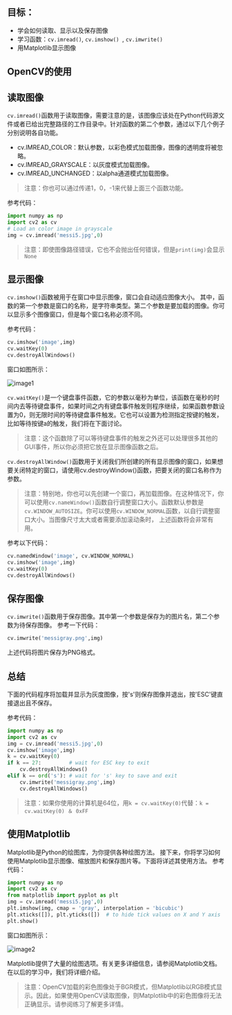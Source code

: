 ## 目标：
- 学会如何读取、显示以及保存图像
- 学习函数：`cv.imread()`, `cv.imshow() `, `cv.imwrite()`
- 用Matplotlib显示图像

## OpenCV的使用
## 读取图像
`cv.imread()`函数用于读取图像，需要注意的是，该图像应该处在Python代码源文件或者已给出完整路径的工作目录中。针对函数的第二个参数，通过以下几个例子分别说明各自功能。
- cv.IMREAD_COLOR：默认参数，以彩色模式加载图像，图像的透明度将被忽略。
- cv.IMREAD_GRAYSCALE：以灰度模式加载图像。
- cv.IMREAD_UNCHANGED：以alpha通道模式加载图像。

> 注意：你也可以通过传递1，0，-1来代替上面三个函数功能。

参考代码：

```python
import numpy as np
import cv2 as cv
# Load an color image in grayscale
img = cv.imread('messi5.jpg',0)
```

> 注意：即使图像路径错误，它也不会抛出任何错误，但是`print(img)`会显示`None`

## 显示图像
`cv.imshow()`函数被用于在窗口中显示图像，窗口会自动适应图像大小。
其中，函数的第一个参数是窗口的名称，是字符串类型。第二个参数是要加载的图像。你可以显示多个图像窗口，但是每个窗口名称必须不同。

参考代码：

```python
cv.imshow('image',img)
cv.waitKey(0)
cv.destroyAllWindows()
```

窗口如图所示：

![image1](https://docs.opencv.org/4.0.0/opencv_screenshot.jpg)

`cv.waitKey()`是一个键盘事件函数，它的参数以毫秒为单位，该函数在毫秒的时间内去等待键盘事件，如果时间之内有键盘事件触发则程序继续，如果函数参数设置为0，则无限时间的等待键盘事件触发。它也可以设置为检测指定按键的触发，比如等待按键a的触发，我们将在下面讨论。

> 注意：这个函数除了可以等待键盘事件的触发之外还可以处理很多其他的GUI事件，所以你必须把它放在显示图像函数之后。

`cv.destroyAllWindow()`函数用于关闭我们所创建的所有显示图像的窗口，如果想要关闭特定的窗口，请使用cv.destroyWindow()函数，把要关闭的窗口名称作为参数。

> 注意：特别地，你也可以先创建一个窗口，再加载图像。在这种情况下，你可以使用`cv.nameWindow()`函数自行调整窗口大小。函数默认参数是`cv.WINDOW_AUTOSIZE`。你可以使用`cv.WINDOW_NORMAL`函数，以自行调整窗口大小。当图像尺寸太大或者需要添加滚动条时， 上述函数将会非常有用。

参考以下代码：

```python
cv.namedWindow('image', cv.WINDOW_NORMAL)
cv.imshow('image',img)
cv.waitKey(0)
cv.destroyAllWindows()
```

## 保存图像
`cv.imwrite()`函数用于保存图像。其中第一个参数是保存为的图片名，第二个参数为待保存图像。
参考一下代码：
```python
cv.imwrite('messigray.png',img)
```
上述代码将图片保存为PNG格式。

## 总结
下面的代码程序将加载并显示为灰度图像，按's'则保存图像并退出，按'ESC'键直接退出且不保存。

参考代码：

```python
import numpy as np
import cv2 as cv
img = cv.imread('messi5.jpg',0)
cv.imshow('image',img)
k = cv.waitKey(0)
if k == 27:         # wait for ESC key to exit
    cv.destroyAllWindows()
elif k == ord('s'): # wait for 's' key to save and exit
    cv.imwrite('messigray.png',img)
    cv.destroyAllWindows()
```

> 注意：如果你使用的计算机是64位，用`k = cv.waitKey(0)`代替：`k = cv.waitKey(0) ＆ 0xFF`

## 使用Matplotlib
Matplotlib是Python的绘图库，为你提供各种绘图方法。  接下来，你将学习如何使用Matplotlib显示图像、缩放图片和保存图片等。下面将详述其使用方法。
参考代码：
```python
import numpy as np
import cv2 as cv
from matplotlib import pyplot as plt
img = cv.imread('messi5.jpg',0)
plt.imshow(img, cmap = 'gray', interpolation = 'bicubic')
plt.xticks([]), plt.yticks([])  # to hide tick values on X and Y axis
plt.show()
```

窗口如图所示：

![image2](https://docs.opencv.org/4.0.0/matplotlib_screenshot.jpg)

Matplotlib提供了大量的绘图选项。有关更多详细信息，请参阅Matplotlib文档。 在以后的学习中，我们将详细介绍。

> 注意：OpenCV加载的彩色图像处于BGR模式，但Matplotlib以RGB模式显示。因此，如果使用OpenCV读取图像，则Matplotlib中的彩色图像将无法正确显示。请参阅练习了解更多详情。